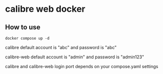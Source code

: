 # calibre web docker
## How to use
<pre><code>docker compose up -d</code></pre>
calibre default account is "abc" and password is "abc"

calibre-web default account is "admin" and password is "admin123"

calibre and calibre-web login port depends on your compose.yaml settings
